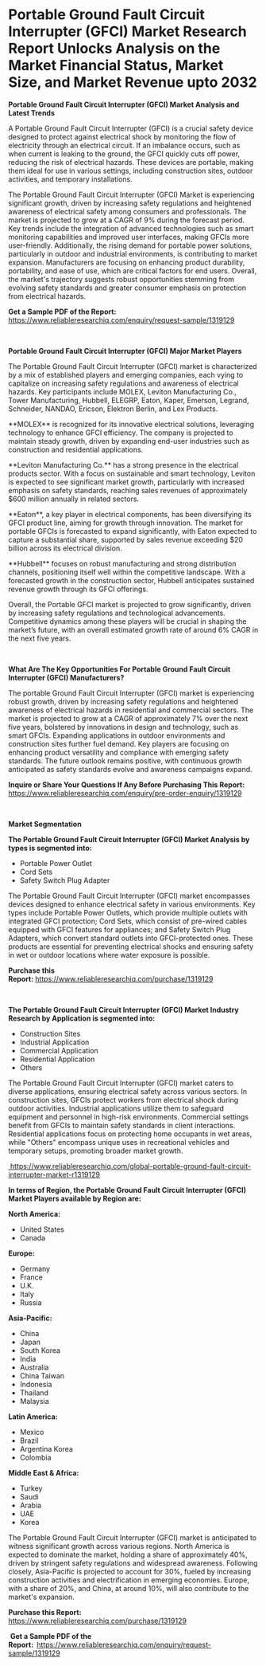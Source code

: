 <p><h1>Portable Ground Fault Circuit Interrupter (GFCI) Market Research Report Unlocks Analysis on the Market Financial Status, Market Size, and Market Revenue upto 2032</h1></p><p><strong>Portable Ground Fault Circuit Interrupter (GFCI) Market Analysis and Latest Trends</strong></p>
<p><p>A Portable Ground Fault Circuit Interrupter (GFCI) is a crucial safety device designed to protect against electrical shock by monitoring the flow of electricity through an electrical circuit. If an imbalance occurs, such as when current is leaking to the ground, the GFCI quickly cuts off power, reducing the risk of electrical hazards. These devices are portable, making them ideal for use in various settings, including construction sites, outdoor activities, and temporary installations.</p><p>The Portable Ground Fault Circuit Interrupter (GFCI) Market is experiencing significant growth, driven by increasing safety regulations and heightened awareness of electrical safety among consumers and professionals. The market is projected to grow at a CAGR of 9% during the forecast period. Key trends include the integration of advanced technologies such as smart monitoring capabilities and improved user interfaces, making GFCIs more user-friendly. Additionally, the rising demand for portable power solutions, particularly in outdoor and industrial environments, is contributing to market expansion. Manufacturers are focusing on enhancing product durability, portability, and ease of use, which are critical factors for end users. Overall, the market's trajectory suggests robust opportunities stemming from evolving safety standards and greater consumer emphasis on protection from electrical hazards.</p></p>
<p><strong>Get a Sample PDF of the Report:&nbsp;</strong> <a href="https://www.reliableresearchiq.com/enquiry/request-sample/1319129?utm_campaign=2735&utm_medium=2&utm_source=Github&utm_content=ia&utm_term=12042025&utm_id=portable-ground-fault-circuit-interrupter-gfci">https://www.reliableresearchiq.com/enquiry/request-sample/1319129</a></p>
<p>&nbsp;</p>
<p><strong>Portable Ground Fault Circuit Interrupter (GFCI) Major Market Players</strong></p>
<p><p>The Portable Ground Fault Circuit Interrupter (GFCI) market is characterized by a mix of established players and emerging companies, each vying to capitalize on increasing safety regulations and awareness of electrical hazards. Key participants include MOLEX, Leviton Manufacturing Co., Tower Manufacturing, Hubbell, ELEGRP, Eaton, Kaper, Emerson, Legrand, Schneider, NANDAO, Ericson, Elektron Berlin, and Lex Products.</p><p>**MOLEX** is recognized for its innovative electrical solutions, leveraging technology to enhance GFCI efficiency. The company is projected to maintain steady growth, driven by expanding end-user industries such as construction and residential applications.</p><p>**Leviton Manufacturing Co.** has a strong presence in the electrical products sector. With a focus on sustainable and smart technology, Leviton is expected to see significant market growth, particularly with increased emphasis on safety standards, reaching sales revenues of approximately $600 million annually in related sectors.</p><p>**Eaton**, a key player in electrical components, has been diversifying its GFCI product line, aiming for growth through innovation. The market for portable GFCIs is forecasted to expand significantly, with Eaton expected to capture a substantial share, supported by sales revenue exceeding $20 billion across its electrical division.</p><p>**Hubbell** focuses on robust manufacturing and strong distribution channels, positioning itself well within the competitive landscape. With a forecasted growth in the construction sector, Hubbell anticipates sustained revenue growth through its GFCI offerings.</p><p>Overall, the Portable GFCI market is projected to grow significantly, driven by increasing safety regulations and technological advancements. Competitive dynamics among these players will be crucial in shaping the market’s future, with an overall estimated growth rate of around 6% CAGR in the next five years.</p></p>
<p>&nbsp;</p>
<p><strong>What Are The Key Opportunities For Portable Ground Fault Circuit Interrupter (GFCI) Manufacturers?</strong></p>
<p><p>The portable Ground Fault Circuit Interrupter (GFCI) market is experiencing robust growth, driven by increasing safety regulations and heightened awareness of electrical hazards in residential and commercial sectors. The market is projected to grow at a CAGR of approximately 7% over the next five years, bolstered by innovations in design and technology, such as smart GFCIs. Expanding applications in outdoor environments and construction sites further fuel demand. Key players are focusing on enhancing product versatility and compliance with emerging safety standards. The future outlook remains positive, with continuous growth anticipated as safety standards evolve and awareness campaigns expand.</p></p>
<p><strong>Inquire or Share Your Questions If Any Before Purchasing This Report:</strong> <a href="https://www.reliableresearchiq.com/enquiry/pre-order-enquiry/1319129?utm_campaign=2735&utm_medium=2&utm_source=Github&utm_content=ia&utm_term=12042025&utm_id=portable-ground-fault-circuit-interrupter-gfci">https://www.reliableresearchiq.com/enquiry/pre-order-enquiry/1319129</a></p>
<p>&nbsp;</p>
<p><strong>Market Segmentation</strong></p>
<p><strong>The Portable Ground Fault Circuit Interrupter (GFCI) Market Analysis by types is segmented into:</strong></p>
<p><ul><li>Portable Power Outlet</li><li>Cord Sets</li><li>Safety Switch Plug Adapter</li></ul></p>
<p><p>The Portable Ground Fault Circuit Interrupter (GFCI) market encompasses devices designed to enhance electrical safety in various environments. Key types include Portable Power Outlets, which provide multiple outlets with integrated GFCI protection; Cord Sets, which consist of pre-wired cables equipped with GFCI features for appliances; and Safety Switch Plug Adapters, which convert standard outlets into GFCI-protected ones. These products are essential for preventing electrical shocks and ensuring safety in wet or outdoor locations where water exposure is possible.</p></p>
<p><strong>Purchase this Report:&nbsp;</strong><a href="https://www.reliableresearchiq.com/purchase/1319129?utm_campaign=2735&utm_medium=2&utm_source=Github&utm_content=ia&utm_term=12042025&utm_id=portable-ground-fault-circuit-interrupter-gfci">https://www.reliableresearchiq.com/purchase/1319129</a></p>
<p>&nbsp;</p>
<p><strong>The Portable Ground Fault Circuit Interrupter (GFCI) Market Industry Research by Application is segmented into:</strong></p>
<p><ul><li>Construction Sites</li><li>Industrial Application</li><li>Commercial Application</li><li>Residential Application</li><li>Others</li></ul></p>
<p><p>The Portable Ground Fault Circuit Interrupter (GFCI) market caters to diverse applications, ensuring electrical safety across various sectors. In construction sites, GFCIs protect workers from electrical shock during outdoor activities. Industrial applications utilize them to safeguard equipment and personnel in high-risk environments. Commercial settings benefit from GFCIs to maintain safety standards in client interactions. Residential applications focus on protecting home occupants in wet areas, while "Others" encompass unique uses in recreational vehicles and temporary setups, promoting broader market growth.</p></p>
<p><a href="https://www.reliableresearchiq.com/global-portable-ground-fault-circuit-interrupter-market-r1319129?utm_campaign=2735&utm_medium=2&utm_source=Github&utm_content=ia&utm_term=12042025&utm_id=portable-ground-fault-circuit-interrupter-gfci">&nbsp;https://www.reliableresearchiq.com/global-portable-ground-fault-circuit-interrupter-market-r1319129</a></p>
<p><strong>In terms of Region, the Portable Ground Fault Circuit Interrupter (GFCI) Market Players available by Region are:</strong></p>
<p>
    <p> <strong> North America: </strong>
        <ul>
            <li>United States</li>
            <li>Canada</li>
        </ul>
        </p> 
    <p> <strong> Europe: </strong>
        <ul>
            <li>Germany</li>
            <li>France</li>
            <li>U.K.</li>
            <li>Italy</li>
            <li>Russia</li>
        </ul>
        </p> 
    <p> <strong> Asia-Pacific: </strong>
        <ul>
            <li>China</li>
            <li>Japan</li>
            <li>South Korea</li>
            <li>India</li>
            <li>Australia</li>
            <li>China Taiwan</li>
            <li>Indonesia</li>
            <li>Thailand</li>
            <li>Malaysia</li>
        </ul>
        </p> 
    <p> <strong> Latin America: </strong>
        <ul>
            <li>Mexico</li>
            <li>Brazil</li>
            <li>Argentina Korea</li>
            <li>Colombia</li>
        </ul>
        </p> 
    <p> <strong> Middle East & Africa: </strong>
        <ul>
            <li>Turkey</li>
            <li>Saudi</li>
            <li>Arabia</li>
            <li>UAE</li>
            <li>Korea</li>
        </ul>
    </p>
    </p>
<p><p>The Portable Ground Fault Circuit Interrupter (GFCI) market is anticipated to witness significant growth across various regions. North America is expected to dominate the market, holding a share of approximately 40%, driven by stringent safety regulations and widespread awareness. Following closely, Asia-Pacific is projected to account for 30%, fueled by increasing construction activities and electrification in emerging economies. Europe, with a share of 20%, and China, at around 10%, will also contribute to the market's expansion.</p></p>
<p><strong>Purchase this Report: </strong><a href="https://www.reliableresearchiq.com/purchase/1319129?utm_campaign=2735&utm_medium=2&utm_source=Github&utm_content=ia&utm_term=12042025&utm_id=portable-ground-fault-circuit-interrupter-gfci">https://www.reliableresearchiq.com/purchase/1319129</a></p>
<p>&nbsp;<strong>Get a Sample PDF of the Report:&nbsp;&nbsp;</strong><a href="https://www.reliableresearchiq.com/enquiry/request-sample/1319129?utm_campaign=2735&utm_medium=2&utm_source=Github&utm_content=ia&utm_term=12042025&utm_id=portable-ground-fault-circuit-interrupter-gfci">https://www.reliableresearchiq.com/enquiry/request-sample/1319129</a></p>
<p><strong></strong></p>
<p><p></p><p></p><p></p></p>